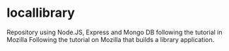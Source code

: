 # locallibrary
Repository using Node.JS, Express and Mongo DB following the tutorial in Mozilla
Following the tutorial on Mozilla that builds a library application. 
